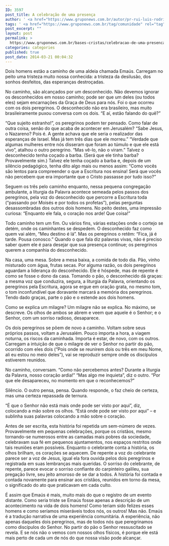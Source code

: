 ```yaml
---
ID: 3597
post_title: A celebração de uma presença
author: ' <a href="https://www.gruponews.com.br/autor/pr-rui-luis-rodrigues" rel="tag">Pr. Rui Luis Rodrigues</a>'
tags: ' <a href="https://www.gruponews.com.br/tag/comunidade" rel="tag">Comunidade</a>, <a href="https://www.gruponews.com.br/tag/edicao-75" rel="tag">edicao-75</a>, <a href="https://www.gruponews.com.br/tag/experiencia" rel="tag">experiência</a>, <a href="https://www.gruponews.com.br/tag/milagre" rel="tag">Milagre</a>, <a href="https://www.gruponews.com.br/tag/presenca" rel="tag">presença</a>'
post_excerpt: ""
layout: post
permalink: >
  https://www.gruponews.com.br/bases-cristas/celebracao-de-uma-presenca
categories: categories
published: true
post_date: 2014-03-21 00:04:32
---
```

Dois homens estão a caminho de uma aldeia chamada Emaús. Carregam no peito uma tristeza muito nossa conhecida: a tristeza da desilusão, dos sonhos desfeitos, das esperanças destroçadas.

No caminho, são alcançados por um desconhecido. Não devemos ignorar os desconhecidos em nosso caminho; pode ser que um deles (ou todos eles) sejam encarnações da Graça de Deus para nós. Foi o que ocorreu com os dois peregrinos. O desconhecido não era brasileiro, mas muito brasileiramente puxou conversa com os dois. “E aí, estão falando do quê?”

“Que sujeito estranho!”, os peregrinos podem ter pensado. Como falar de outra coisa, senão do que acaba de acontecer em Jerusalém? “Sabe Jesus, o Nazareno? Pois é. A gente achava que ele seria o realizador das esperanças de Israel. Mas já tem três dias que ele morreu.” “Verdade que algumas mulheres entre nós disseram que foram ao túmulo e que ele está vivo”, atalhou o outro peregrino. “Mas vê-lo, não o viram.” Talvez o desconhecido tenha coçado a barba. (Será que ele tinha barba? Provavelmente sim.) Talvez ele tenha coçado a barba e, depois de um silêncio pedagógico, tenha dito algo mais ou menos assim: “Como vocês são lentos para compreender o que a Escritura nos ensina! Será que vocês não percebem que era importante que o Cristo passasse por tudo isso?”

Seguem os três pelo caminho enquanto, nessa pequena congregação ambulante, a liturgia da Palavra acontece semeada pelos passos dos peregrinos, pela voz do desconhecido que percorre a Escritura toda (“passando por Moisés e por todos os profetas”), pelas perguntas desassombradas dos outros dois homens. No peito destes, uma impressão curiosa: “Enquanto ele fala, o coração nos arde! Que coisa!”

Todo caminho tem um fim. Ou vários fins, várias estações onde o cortejo se detém, onde os caminhantes se despedem. O desconhecido faz como quem vai além, “Meu destino é lá”. Mas os peregrinos o retêm: “Fica, já é tarde. Pousa conosco.” Quando o que fala diz palavras vivas, não é preciso saber quem ele é para desejar que sua presença continue; os peregrinos querem a companhia do desconhecido.

Na casa, uma mesa. Sobre a mesa baixa, a comida de todo dia. Pão, vinho misturado com água, frutas secas. Por alguma razão, os dois peregrinos aguardam a liderança do desconhecido. Ele é hóspede, mas de repente é como se fosse o dono da casa. Tomando o pão, o desconhecido dá graças: a mesma voz que conduzira, segura, a liturgia da Palavra, orientando os peregrinos pela Escritura, agora se ergue em oração grata, no mesmo tom, o tom inconfundível que doravante marcará a memória dos peregrinos. Tendo dado graças, parte o pão e o estende aos dois homens.

Como se explica um milagre? Um milagre não se explica. No máximo, se descreve. Os olhos de ambos se abrem e veem que aquele é o Senhor; e o Senhor, com um sorriso radioso, desaparece.

Os dois peregrinos se põem de novo a caminho. Voltam sobre seus próprios passos, voltam a Jerusalém. Pouco importa a hora, a viagem noturna, os riscos da caminhada. Importa é estar, de novo, com os outros. Carregam a intuição de que o milagre de ver o Senhor no partir do pão, ocorrido com eles dois (“Pois onde se reunirem dois ou três em meu Nome, ali eu estou no meio deles”), vai se reproduzir sempre onde os discípulos estiverem reunidos.

No caminho, conversam. “Como não percebemos antes? Durante a liturgia da Palavra, nosso coração ardia!” “Mas algo me inquieta”, diz o outro. “Por que ele desapareceu, no momento em que o reconhecemos?”

Silêncio. O outro pensa, pensa. Quando responde, o faz cheio de certeza, mas uma certeza repassada de ternura.

“É que o Senhor não está mais onde pode ser visto por aqui”, diz, colocando a mão sobre os olhos. “Está onde pode ser visto por aqui” – e sublinha suas palavras colocando a mão sobre o coração.

Antes de ser escrita, esta história foi repetida um sem-número de vezes. Provavelmente em pequenas celebrações, porque os cristãos, mesmo tornando-se numerosos entre as camadas mais pobres da sociedade, celebravam sua fé em pequenos ajuntamentos, nos espaços restritos onde tais reuniões eram possíveis. Enquanto o celebrante conta a história, os olhos brilham, os corações se aquecem. De repente a voz do celebrante parece ser a voz de Jesus, igual ela fora ouvida pelos dois peregrinos e registrada em suas lembranças mais queridas. O sorriso do celebrante, de repente, parece evocar o sorriso confiante do carpinteiro galileu, sua pregação livre, seu jeito amoroso de se dar a todos. A história foi contada e contada novamente para ensinar aos cristãos, reunidos em torno da mesa, o significado do ato que praticavam em cada culto.

É assim que Emaús é mais, muito mais do que o registro de um evento distante. Como seria triste se Emaús fosse apenas a descrição de um acontecimento na vida de dois homens! Como teriam sido felizes esses homens e como seríamos miseráveis todos nós, os outros! Mas não. Emaús é a tradução narrativa de uma experiência comunitária. A experiência, não apenas daqueles dois peregrinos, mas de todos nós que peregrinamos como discípulos do Senhor. No partir do pão o Senhor ressuscitado se revela. E se nós não o vemos com nossos olhos físicos, é porque ele está mais perto de cada um de nós do que nossa visão pode alcançar.